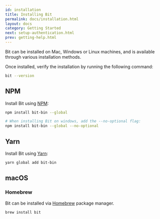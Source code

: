 ```yaml
---
id: installation
title: Installing Bit
permalink: docs/installation.html
layout: docs
category: Getting Started
next: setup-authentication.html
prev: getting-help.html
---
```


Bit can be installed on Mac, Windows or Linux machines, and is available through various installation methods.

Once installed, verify the installation by running the following command:

```bash
bit --version
```

## NPM

Install Bit using [NPM](https://www.npmjs.com/package/bit-bin):

```bash
npm install bit-bin --global

# When installing Bit on windows, add the --no-optional flag:
npm install bit-bin --global --no-optional
```

## Yarn

Install Bit using [Yarn](https://yarnpkg.com/en/package/bit-bin):

```bash
yarn global add bit-bin
```

## macOS

### Homebrew

Bit can be installed via [Homebrew](https://brew.sh) package manager.

```bash
brew install bit
```
